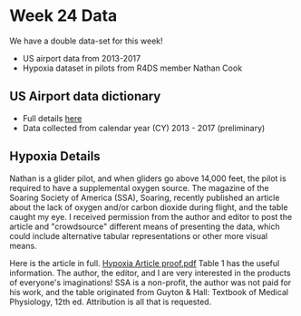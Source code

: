 # Week 24 Data

We have a double data-set for this week!

* US airport data from 2013-2017 
* Hypoxia dataset in pilots from R4DS member Nathan Cook

## US Airport data dictionary
* Full details [here](https://www.faa.gov/airports/planning_capacity/passenger_allcargo_stats/categories/)
* Data collected from calendar year (CY) 2013 - 2017 (preliminary)

## Hypoxia Details

Nathan is a glider pilot, and when gliders go above 14,000 feet, the pilot is required to have a supplemental oxygen source. The magazine of the Soaring Society of America (SSA), Soaring, recently published an article about the lack of oxygen and/or carbon dioxide during flight, and the table caught my eye. I received permission from the author and editor to post the article and "crowdsource" different means of presenting the data, which could include alternative tabular representations or other more visual means.

Here is the article in full. [Hypoxia Article proof.pdf](https://github.com/rfordatascience/tidytuesday/files/2343596/Hypoxia.Article.proof.pdf) Table 1 has the useful information. The author, the editor, and I are very interested in the products of everyone's imaginations! SSA is a non-profit, the author was not paid for his work, and the table originated from Guyton & Hall: Textbook of Medical Physiology, 12th ed. Attribution is all that is requested.

